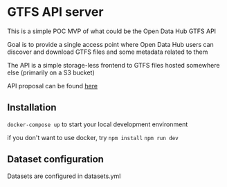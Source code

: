 <!--
SPDX-FileCopyrightText: NOI Techpark <digital@noi.bz.it>

SPDX-License-Identifier: CC0-1.0
-->

# GTFS API server
This is a simple POC MVP of what could be the Open Data Hub GTFS API

Goal is to provide a single access point where Open Data Hub users can discover and download GTFS files and some metadata related to them

The API is a simple storage-less frontend to GTFS files hosted somewhere else (primarily on a S3 bucket)

API proposal can be found [here](https://github.com/noi-techpark/it.bz.opendatahub.api.mobility-ninja/discussions/34)

## Installation
`docker-compose up` to start your local development environment

if you don't want to use docker, try
`npm install`
`npm run dev`

## Dataset configuration
Datasets are configured in datasets.yml
